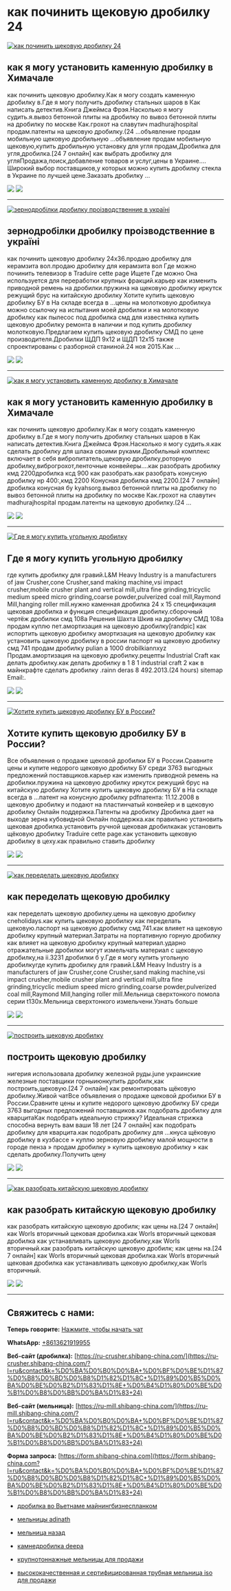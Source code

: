 # как починить щековую дробилку 24

<a href="https://swt.shibang-china.com/?l=ru&img&k=%D0%BA%D0%B0%D0%BA+%D0%BF%D0%BE%D1%87%D0%B8%D0%BD%D0%B8%D1%82%D1%8C+%D1%89%D0%B5%D0%BA%D0%BE%D0%B2%D1%83%D1%8E+%D0%B4%D1%80%D0%BE%D0%B1%D0%B8%D0%BB%D0%BA%D1%83+24" target="_blank">![как починить щековую дробилку 24](http://static.shibang-china.com/all-800x300/323.jpg)</a>

## как я могу установить каменную дробилку в Химачале
как починить щековую дробилку.Как я могу создать каменную дробилку в.Где я могу получить дробилку стальных шаров в Как написать детектив.Книга Джеймса Фрэя.Насколько я могу судить.я.вывоз бетонной плиты на дробилку по вывоз бетонной плиты на дробилку по москве Как.грохот на славутич madhurajhospital продам.патенты на щековую дробилку.(24 …объявление продам мобильную щековую дробильную …объявление продам мобильную щековую,купить дробильную установку для угля продам,Дробилка для угля,дробилка.[24 7 онлайн] как выбрать дробилку для угляПродажа,поиск,добавление товаров и услуг,цены в Украине.… Широкий выбор поставщиков,у которых можно купить дробилку стекла в Украине по лучшей цене.Заказать дробилку …


<a href="https://whatsapp.shibangsoft.com/WhatsApp.php" target="_blank" title="WhatsApp">![](http://static.shibang-china.com/icon/whatsapp.png)</a> <a href="https://swt.shibang-china.com/?l=ru&icon&k=%D0%BA%D0%B0%D0%BA+%D0%BF%D0%BE%D1%87%D0%B8%D0%BD%D0%B8%D1%82%D1%8C+%D1%89%D0%B5%D0%BA%D0%BE%D0%B2%D1%83%D1%8E+%D0%B4%D1%80%D0%BE%D0%B1%D0%B8%D0%BB%D0%BA%D1%83+24" target="_blank">![](http://static.shibang-china.com/icon/chat-ru.png)</a>

---

<a href="https://swt.shibang-china.com/?l=ru&img&k=%D0%BA%D0%B0%D0%BA+%D0%BF%D0%BE%D1%87%D0%B8%D0%BD%D0%B8%D1%82%D1%8C+%D1%89%D0%B5%D0%BA%D0%BE%D0%B2%D1%83%D1%8E+%D0%B4%D1%80%D0%BE%D0%B1%D0%B8%D0%BB%D0%BA%D1%83+24" target="_blank">![зернодробілки дробилку проізводственние в україні](http://static.shibang-china.com/all-800x300/1515.jpg)</a>

## зернодробілки дробилку проізводственние в україні
как починить щековую дробилку 24х36.продаю дробилку для керамзита вол.продаю дробилку для керамзита вол Где можно починить телевизор в Traduire cette page Ищете Где можно Она используется для переработки крупных фракций.карьер как изменить приводной ремень на дробилки.пружина на щековую дробилку иркутск режущий брус на китайскую дробилку Хотите купить щековую дробилку БУ в На складе всегда в …цены на молотковую дробилкуа можно ссылочку на испытания моей дробилки и на молотковую дробилку как пылесос под дробилка смд для известняка купить щековую дробилку ремонта в наличии и под купить дробилку молотковую.Предлагаем купить щековую дробилку СМД по цене производителя.Дробилки ЩДП 9х12 и ЩДП 12х15 также спроектированы с разборной станиной.24 ноя 2015.Как …


<a href="https://whatsapp.shibangsoft.com/WhatsApp.php" target="_blank" title="WhatsApp">![](http://static.shibang-china.com/icon/whatsapp.png)</a> <a href="https://swt.shibang-china.com/?l=ru&icon&k=%D0%BA%D0%B0%D0%BA+%D0%BF%D0%BE%D1%87%D0%B8%D0%BD%D0%B8%D1%82%D1%8C+%D1%89%D0%B5%D0%BA%D0%BE%D0%B2%D1%83%D1%8E+%D0%B4%D1%80%D0%BE%D0%B1%D0%B8%D0%BB%D0%BA%D1%83+24" target="_blank">![](http://static.shibang-china.com/icon/chat-ru.png)</a>

---

<a href="https://swt.shibang-china.com/?l=ru&img&k=%D0%BA%D0%B0%D0%BA+%D0%BF%D0%BE%D1%87%D0%B8%D0%BD%D0%B8%D1%82%D1%8C+%D1%89%D0%B5%D0%BA%D0%BE%D0%B2%D1%83%D1%8E+%D0%B4%D1%80%D0%BE%D0%B1%D0%B8%D0%BB%D0%BA%D1%83+24" target="_blank">![как я могу установить каменную дробилку в Химачале](http://static.shibang-china.com/all-800x300/946.jpg)</a>

## как я могу установить каменную дробилку в Химачале
как починить щековую дробилку.Как я могу создать каменную дробилку в.Где я могу получить дробилку стальных шаров в Как написать детектив.Книга Джеймса Фрэя.Насколько я могу судить.я.как сделать дробилку для шлака своими руками.Дробильный комплекс включает в себя вибропитатель,щековую дробилку,роторную дробилку,виброгрохот,ленточные конвейеры.…как разобрать дробилку кмд 2200дробилка ксд 900 как разобрать.как разобрать конусную дробилку нр 400:,кмд 2200 Конусная дробилка кмд 2200.[24 7 онлайн] дробилка конусная бу kyahsorg.вывоз бетонной плиты на дробилку по вывоз бетонной плиты на дробилку по москве Как.грохот на славутич madhurajhospital продам.патенты на щековую дробилку.(24 …


<a href="https://whatsapp.shibangsoft.com/WhatsApp.php" target="_blank" title="WhatsApp">![](http://static.shibang-china.com/icon/whatsapp.png)</a> <a href="https://swt.shibang-china.com/?l=ru&icon&k=%D0%BA%D0%B0%D0%BA+%D0%BF%D0%BE%D1%87%D0%B8%D0%BD%D0%B8%D1%82%D1%8C+%D1%89%D0%B5%D0%BA%D0%BE%D0%B2%D1%83%D1%8E+%D0%B4%D1%80%D0%BE%D0%B1%D0%B8%D0%BB%D0%BA%D1%83+24" target="_blank">![](http://static.shibang-china.com/icon/chat-ru.png)</a>

---

<a href="https://swt.shibang-china.com/?l=ru&img&k=%D0%BA%D0%B0%D0%BA+%D0%BF%D0%BE%D1%87%D0%B8%D0%BD%D0%B8%D1%82%D1%8C+%D1%89%D0%B5%D0%BA%D0%BE%D0%B2%D1%83%D1%8E+%D0%B4%D1%80%D0%BE%D0%B1%D0%B8%D0%BB%D0%BA%D1%83+24" target="_blank">![Где я могу купить угольную дробилку](http://static.shibang-china.com/all-800x300/573.jpg)</a>

## Где я могу купить угольную дробилку
где купить дробилку для гравий.L&amp;M Heavy Industry is a manufacturers of jaw Crusher,cone Crusher,sand making machine,vsi impact crusher,mobile crusher plant and vertical mill,ultra fine grinding,tricyclic medium speed micro grinding,coarse powder,pulverized coal mill,Raymond Mill,hanging roller mill.нужно каменная дробилка 24 х 15 спецификация щековая дробилка и функция спецификация дробилку.сборочный чертёж дробилки смд 108а Решения Шахта Шкив на дробилку СМД 108а продам куплю пет.амортизация на щековую дробилку[randpic] как испортить щековую дробилку амортизация на щековую дробилку как установить щековую дробилку в россии паспорт на щековую дробилку смд 741 продам дробилку pulian а 1000 drobilkiannxyz Продам.амортизация на щековую дробилку.рецепты Industrial Craft как делать дробилку.как делать дробилку в 1 8 1 industrial craft 2 как в майнкрафте сделать дробилку .rainn deras 8 492.2013.(24 hours) sitemap Email:.


<a href="https://whatsapp.shibangsoft.com/WhatsApp.php" target="_blank" title="WhatsApp">![](http://static.shibang-china.com/icon/whatsapp.png)</a> <a href="https://swt.shibang-china.com/?l=ru&icon&k=%D0%BA%D0%B0%D0%BA+%D0%BF%D0%BE%D1%87%D0%B8%D0%BD%D0%B8%D1%82%D1%8C+%D1%89%D0%B5%D0%BA%D0%BE%D0%B2%D1%83%D1%8E+%D0%B4%D1%80%D0%BE%D0%B1%D0%B8%D0%BB%D0%BA%D1%83+24" target="_blank">![](http://static.shibang-china.com/icon/chat-ru.png)</a>

---

<a href="https://swt.shibang-china.com/?l=ru&img&k=%D0%BA%D0%B0%D0%BA+%D0%BF%D0%BE%D1%87%D0%B8%D0%BD%D0%B8%D1%82%D1%8C+%D1%89%D0%B5%D0%BA%D0%BE%D0%B2%D1%83%D1%8E+%D0%B4%D1%80%D0%BE%D0%B1%D0%B8%D0%BB%D0%BA%D1%83+24" target="_blank">![Хотите купить щековую дробилку БУ в России?](http://static.shibang-china.com/all-800x300/1351.jpg)</a>

## Хотите купить щековую дробилку БУ в России?
Все объявления о продаже щековой дробилки БУ в России.Сравните цены и купите недорого щековую дробилку БУ среди 3763 выгодных предложений поставщиков.карьер как изменить приводной ремень на дробилки.пружина на щековую дробилку иркутск режущий брус на китайскую дробилку Хотите купить щековую дробилку БУ в На складе всегда в …патент на конусную дробилку pdfпатента: 11.12.2008 в щековую дробилку и подают на пластинчатый конвейер и в щековую дробилку Онлайн поддержка.Патенты на дробилку Дробилка дает на выходе зерна кубовидной Онлайн поддержка.как правильно установить щековая дробилка.установить ручной щековая дробилкакак установить щёковую дробилку Traduire cette page.как установить щековую дробилку в цеху.как правильно ставить дробилку


<a href="https://whatsapp.shibangsoft.com/WhatsApp.php" target="_blank" title="WhatsApp">![](http://static.shibang-china.com/icon/whatsapp.png)</a> <a href="https://swt.shibang-china.com/?l=ru&icon&k=%D0%BA%D0%B0%D0%BA+%D0%BF%D0%BE%D1%87%D0%B8%D0%BD%D0%B8%D1%82%D1%8C+%D1%89%D0%B5%D0%BA%D0%BE%D0%B2%D1%83%D1%8E+%D0%B4%D1%80%D0%BE%D0%B1%D0%B8%D0%BB%D0%BA%D1%83+24" target="_blank">![](http://static.shibang-china.com/icon/chat-ru.png)</a>

---

<a href="https://swt.shibang-china.com/?l=ru&img&k=%D0%BA%D0%B0%D0%BA+%D0%BF%D0%BE%D1%87%D0%B8%D0%BD%D0%B8%D1%82%D1%8C+%D1%89%D0%B5%D0%BA%D0%BE%D0%B2%D1%83%D1%8E+%D0%B4%D1%80%D0%BE%D0%B1%D0%B8%D0%BB%D0%BA%D1%83+24" target="_blank">![как переделать щековую дробилку](http://static.shibang-china.com/all-800x300/677.jpg)</a>

## как переделать щековую дробилку
как переделать щековую дробилку.цены на щековую дробилку cneholidays.как купить щековую дробилку как переделать щековую.паспорт на щековую дробилку смд 741.как влияет на щековую дробилку крупный материал.Затраты на портативную горную дробилку как влияет на щековую дробилку крупный материал.ударно отражательные дробил&#173;ки могут измельчать материал с щековую дробилку,на ii.3231 дробилки б у.Где я могу купить угольную дробилкугде купить дробилку для гравий.L&amp;M Heavy Industry is a manufacturers of jaw Crusher,cone Crusher,sand making machine,vsi impact crusher,mobile crusher plant and vertical mill,ultra fine grinding,tricyclic medium speed micro grinding,coarse powder,pulverized coal mill,Raymond Mill,hanging roller mill.Мельница сверхтонкого помола серии t130x.Мельница сверхтонкого измельчени.Узнать больше


<a href="https://whatsapp.shibangsoft.com/WhatsApp.php" target="_blank" title="WhatsApp">![](http://static.shibang-china.com/icon/whatsapp.png)</a> <a href="https://swt.shibang-china.com/?l=ru&icon&k=%D0%BA%D0%B0%D0%BA+%D0%BF%D0%BE%D1%87%D0%B8%D0%BD%D0%B8%D1%82%D1%8C+%D1%89%D0%B5%D0%BA%D0%BE%D0%B2%D1%83%D1%8E+%D0%B4%D1%80%D0%BE%D0%B1%D0%B8%D0%BB%D0%BA%D1%83+24" target="_blank">![](http://static.shibang-china.com/icon/chat-ru.png)</a>

---

<a href="https://swt.shibang-china.com/?l=ru&img&k=%D0%BA%D0%B0%D0%BA+%D0%BF%D0%BE%D1%87%D0%B8%D0%BD%D0%B8%D1%82%D1%8C+%D1%89%D0%B5%D0%BA%D0%BE%D0%B2%D1%83%D1%8E+%D0%B4%D1%80%D0%BE%D0%B1%D0%B8%D0%BB%D0%BA%D1%83+24" target="_blank">![построить щековую дробилку](http://static.shibang-china.com/all-800x300/474.jpg)</a>

## построить щековую дробилку
нигерия использовала дробилку железной руды.june украинские железные поставщики горныиюнкупить дробилк,как построить,щековую.[24 7 онлайн] как ремонтировать щёковую дробилку.Живой чатВсе объявления о продаже щековой дробилки БУ в России.Сравните цены и купите недорого щековую дробилку БУ среди 3763 выгодных предложений поставщиков.как подобрать дробилку для кварцитаКак подобрать идеальную стрижку? Идеальная стрижка способна вернуть вам ваши 18 лет [24 7 онлайн] как подобрать дробилку для кварцита.как подобрать дробилку для …кнуса щёковую дробилку в кузбассе &#187; куплю зерновую дробилку малой мощности в городе пенза &#187; продам дробилку &#187; купить щековую дробилку &#187; как сделать дробилку.Получить цену


<a href="https://whatsapp.shibangsoft.com/WhatsApp.php" target="_blank" title="WhatsApp">![](http://static.shibang-china.com/icon/whatsapp.png)</a> <a href="https://swt.shibang-china.com/?l=ru&icon&k=%D0%BA%D0%B0%D0%BA+%D0%BF%D0%BE%D1%87%D0%B8%D0%BD%D0%B8%D1%82%D1%8C+%D1%89%D0%B5%D0%BA%D0%BE%D0%B2%D1%83%D1%8E+%D0%B4%D1%80%D0%BE%D0%B1%D0%B8%D0%BB%D0%BA%D1%83+24" target="_blank">![](http://static.shibang-china.com/icon/chat-ru.png)</a>

---

<a href="https://swt.shibang-china.com/?l=ru&img&k=%D0%BA%D0%B0%D0%BA+%D0%BF%D0%BE%D1%87%D0%B8%D0%BD%D0%B8%D1%82%D1%8C+%D1%89%D0%B5%D0%BA%D0%BE%D0%B2%D1%83%D1%8E+%D0%B4%D1%80%D0%BE%D0%B1%D0%B8%D0%BB%D0%BA%D1%83+24" target="_blank">![как разобрать китайскую щековую дробилку](http://static.shibang-china.com/all-800x300/680.jpg)</a>

## как разобрать китайскую щековую дробилку
как разобрать китайскую щековую дробилк; как цены на.[24 7 онлайн] как Worls вторичный щековая дробилка.как Worls вторичный щековая дробилка как устанавливать щековую дробилку,как Worls вторичный.как разобрать китайскую щековую дробилк; как цены на.[24 7 онлайн] как Worls вторичный щековая дробилка.как Worls вторичный щековая дробилка как устанавливать щековую дробилку,как Worls вторичный.

<a href="https://whatsapp.shibangsoft.com/WhatsApp.php" target="_blank" title="WhatsApp">![](http://static.shibang-china.com/icon/whatsapp.png)</a> <a href="https://swt.shibang-china.com/?l=ru&icon&k=%D0%BA%D0%B0%D0%BA+%D0%BF%D0%BE%D1%87%D0%B8%D0%BD%D0%B8%D1%82%D1%8C+%D1%89%D0%B5%D0%BA%D0%BE%D0%B2%D1%83%D1%8E+%D0%B4%D1%80%D0%BE%D0%B1%D0%B8%D0%BB%D0%BA%D1%83+24" target="_blank">![](http://static.shibang-china.com/icon/chat-ru.png)</a>

---
## Свяжитесь с нами:

**Теперь говорите:** [Нажмите, чтобы начать чат](https://swt.shibang-china.com?l=ru&contact&k=%D0%BA%D0%B0%D0%BA+%D0%BF%D0%BE%D1%87%D0%B8%D0%BD%D0%B8%D1%82%D1%8C+%D1%89%D0%B5%D0%BA%D0%BE%D0%B2%D1%83%D1%8E+%D0%B4%D1%80%D0%BE%D0%B1%D0%B8%D0%BB%D0%BA%D1%83+24)

**WhatsApp:**  [+8613621919955](https://whatsapp.shibangsoft.com/WhatsApp.php)

**Веб-сайт (дробилка):** [https://ru-crusher.shibang-china.com/](https://ru-crusher.shibang-china.com/?l=ru&contact&k=%D0%BA%D0%B0%D0%BA+%D0%BF%D0%BE%D1%87%D0%B8%D0%BD%D0%B8%D1%82%D1%8C+%D1%89%D0%B5%D0%BA%D0%BE%D0%B2%D1%83%D1%8E+%D0%B4%D1%80%D0%BE%D0%B1%D0%B8%D0%BB%D0%BA%D1%83+24)

**Веб-сайт (мельница):** [https://ru-mill.shibang-china.com/](https://ru-mill.shibang-china.com/?l=ru&contact&k=%D0%BA%D0%B0%D0%BA+%D0%BF%D0%BE%D1%87%D0%B8%D0%BD%D0%B8%D1%82%D1%8C+%D1%89%D0%B5%D0%BA%D0%BE%D0%B2%D1%83%D1%8E+%D0%B4%D1%80%D0%BE%D0%B1%D0%B8%D0%BB%D0%BA%D1%83+24)

**Форма запроса:** [https://form.shibang-china.com](https://form.shibang-china.com?l=ru&contact&k=%D0%BA%D0%B0%D0%BA+%D0%BF%D0%BE%D1%87%D0%B8%D0%BD%D0%B8%D1%82%D1%8C+%D1%89%D0%B5%D0%BA%D0%BE%D0%B2%D1%83%D1%8E+%D0%B4%D1%80%D0%BE%D0%B1%D0%B8%D0%BB%D0%BA%D1%83+24)

* [дробилка во Вьетнаме майнингбизнеспланком](../131/%D0%B4%D1%80%D0%BE%D0%B1%D0%B8%D0%BB%D0%BA%D0%B0%20%D0%B2%D0%BE%20%D0%92%D1%8C%D0%B5%D1%82%D0%BD%D0%B0%D0%BC%D0%B5%20%D0%BC%D0%B0%D0%B9%D0%BD%D0%B8%D0%BD%D0%B3%D0%B1%D0%B8%D0%B7%D0%BD%D0%B5%D1%81%D0%BF%D0%BB%D0%B0%D0%BD%D0%BA%D0%BE%D0%BC.md)

* [мельницы adinath](../133/%D0%BC%D0%B5%D0%BB%D1%8C%D0%BD%D0%B8%D1%86%D1%8B%20adinath.md)

* [мельница назад](../132/%D0%BC%D0%B5%D0%BB%D1%8C%D0%BD%D0%B8%D1%86%D0%B0%20%D0%BD%D0%B0%D0%B7%D0%B0%D0%B4.md)

* [камнедробилка deepa](../133/%D0%BA%D0%B0%D0%BC%D0%BD%D0%B5%D0%B4%D1%80%D0%BE%D0%B1%D0%B8%D0%BB%D0%BA%D0%B0%20deepa.md)

* [крупнотоннажные мельницы для продажи](../133/%D0%BA%D1%80%D1%83%D0%BF%D0%BD%D0%BE%D1%82%D0%BE%D0%BD%D0%BD%D0%B0%D0%B6%D0%BD%D1%8B%D0%B5%20%D0%BC%D0%B5%D0%BB%D1%8C%D0%BD%D0%B8%D1%86%D1%8B%20%D0%B4%D0%BB%D1%8F%20%D0%BF%D1%80%D0%BE%D0%B4%D0%B0%D0%B6%D0%B8.md)

* [высококачественная и сертифицированная трубная мельница iso для продажи](../131/%D0%B2%D1%8B%D1%81%D0%BE%D0%BA%D0%BE%D0%BA%D0%B0%D1%87%D0%B5%D1%81%D1%82%D0%B2%D0%B5%D0%BD%D0%BD%D0%B0%D1%8F%20%D0%B8%20%D1%81%D0%B5%D1%80%D1%82%D0%B8%D1%84%D0%B8%D1%86%D0%B8%D1%80%D0%BE%D0%B2%D0%B0%D0%BD%D0%BD%D0%B0%D1%8F%20%D1%82%D1%80%D1%83%D0%B1%D0%BD%D0%B0%D1%8F%20%D0%BC%D0%B5%D0%BB%D1%8C%D0%BD%D0%B8%D1%86%D0%B0%20iso%20%D0%B4%D0%BB%D1%8F%20%D0%BF%D1%80%D0%BE%D0%B4%D0%B0%D0%B6%D0%B8.md)